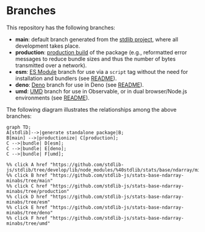 <!--

@license Apache-2.0

Copyright (c) 2022 The Stdlib Authors.

Licensed under the Apache License, Version 2.0 (the "License");
you may not use this file except in compliance with the License.
You may obtain a copy of the License at

    http://www.apache.org/licenses/LICENSE-2.0

Unless required by applicable law or agreed to in writing, software
distributed under the License is distributed on an "AS IS" BASIS,
WITHOUT WARRANTIES OR CONDITIONS OF ANY KIND, either express or implied.
See the License for the specific language governing permissions and
limitations under the License.

-->

# Branches

This repository has the following branches:

-   **main**: default branch generated from the [stdlib project][stdlib-url], where all development takes place.
-   **production**: [production build][production-url] of the package (e.g., reformatted error messages to reduce bundle sizes and thus the number of bytes transmitted over a network).
-   **esm**: [ES Module][esm-url] branch for use via a `script` tag without the need for installation and bundlers (see [README][esm-readme]).
-   **deno**: [Deno][deno-url] branch for use in Deno (see [README][deno-readme]).
-   **umd**: [UMD][umd-url] branch for use in Observable, or in dual browser/Node.js environments (see [README][umd-readme]).

The following diagram illustrates the relationships among the above branches:

```mermaid
graph TD;
A[stdlib]-->|generate standalone package|B;
B[main] -->|productionize| C[production];
C -->|bundle| D[esm];
C -->|bundle| E[deno];
C -->|bundle| F[umd];

%% click A href "https://github.com/stdlib-js/stdlib/tree/develop/lib/node_modules/%40stdlib/stats/base/ndarray/minabs"
%% click B href "https://github.com/stdlib-js/stats-base-ndarray-minabs/tree/main"
%% click C href "https://github.com/stdlib-js/stats-base-ndarray-minabs/tree/production"
%% click D href "https://github.com/stdlib-js/stats-base-ndarray-minabs/tree/esm"
%% click E href "https://github.com/stdlib-js/stats-base-ndarray-minabs/tree/deno"
%% click F href "https://github.com/stdlib-js/stats-base-ndarray-minabs/tree/umd"
```

[stdlib-url]: https://github.com/stdlib-js/stdlib/tree/develop/lib/node_modules/%40stdlib/stats/base/ndarray/minabs
[production-url]: https://github.com/stdlib-js/stats-base-ndarray-minabs/tree/production
[deno-url]: https://github.com/stdlib-js/stats-base-ndarray-minabs/tree/deno
[deno-readme]: https://github.com/stdlib-js/stats-base-ndarray-minabs/blob/deno/README.md
[umd-url]: https://github.com/stdlib-js/stats-base-ndarray-minabs/tree/umd
[umd-readme]: https://github.com/stdlib-js/stats-base-ndarray-minabs/blob/umd/README.md
[esm-url]: https://github.com/stdlib-js/stats-base-ndarray-minabs/tree/esm
[esm-readme]: https://github.com/stdlib-js/stats-base-ndarray-minabs/blob/esm/README.md